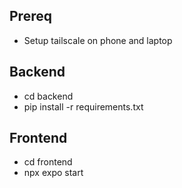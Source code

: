 ## Prereq

- Setup tailscale on phone and laptop

## Backend

- cd backend
- pip install -r requirements.txt

## Frontend

- cd frontend
- npx expo start
